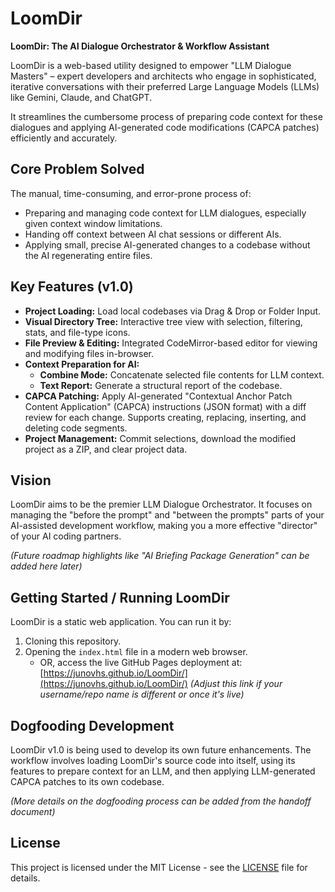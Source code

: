 # LoomDir

**LoomDir: The AI Dialogue Orchestrator & Workflow Assistant**

LoomDir is a web-based utility designed to empower "LLM Dialogue Masters" – expert developers and architects who engage in sophisticated, iterative conversations with their preferred Large Language Models (LLMs) like Gemini, Claude, and ChatGPT.

It streamlines the cumbersome process of preparing code context for these dialogues and applying AI-generated code modifications (CAPCA patches) efficiently and accurately.

## Core Problem Solved

The manual, time-consuming, and error-prone process of:
*   Preparing and managing code context for LLM dialogues, especially given context window limitations.
*   Handing off context between AI chat sessions or different AIs.
*   Applying small, precise AI-generated changes to a codebase without the AI regenerating entire files.

## Key Features (v1.0)

*   **Project Loading:** Load local codebases via Drag & Drop or Folder Input.
*   **Visual Directory Tree:** Interactive tree view with selection, filtering, stats, and file-type icons.
*   **File Preview & Editing:** Integrated CodeMirror-based editor for viewing and modifying files in-browser.
*   **Context Preparation for AI:**
    *   **Combine Mode:** Concatenate selected file contents for LLM context.
    *   **Text Report:** Generate a structural report of the codebase.
*   **CAPCA Patching:** Apply AI-generated "Contextual Anchor Patch Content Application" (CAPCA) instructions (JSON format) with a diff review for each change. Supports creating, replacing, inserting, and deleting code segments.
*   **Project Management:** Commit selections, download the modified project as a ZIP, and clear project data.

## Vision

LoomDir aims to be the premier LLM Dialogue Orchestrator. It focuses on managing the "before the prompt" and "between the prompts" parts of your AI-assisted development workflow, making you a more effective "director" of your AI coding partners.

*(Future roadmap highlights like "AI Briefing Package Generation" can be added here later)*

## Getting Started / Running LoomDir

LoomDir is a static web application. You can run it by:
1.  Cloning this repository.
2.  Opening the `index.html` file in a modern web browser.
    *   OR, access the live GitHub Pages deployment at: [https://junovhs.github.io/LoomDir/](https://junovhs.github.io/LoomDir/) *(Adjust this link if your username/repo name is different or once it's live)*

## Dogfooding Development

LoomDir v1.0 is being used to develop its own future enhancements. The workflow involves loading LoomDir's source code into itself, using its features to prepare context for an LLM, and then applying LLM-generated CAPCA patches to its own codebase.

*(More details on the dogfooding process can be added from the handoff document)*

## License

This project is licensed under the MIT License - see the [LICENSE](LICENSE) file for details.